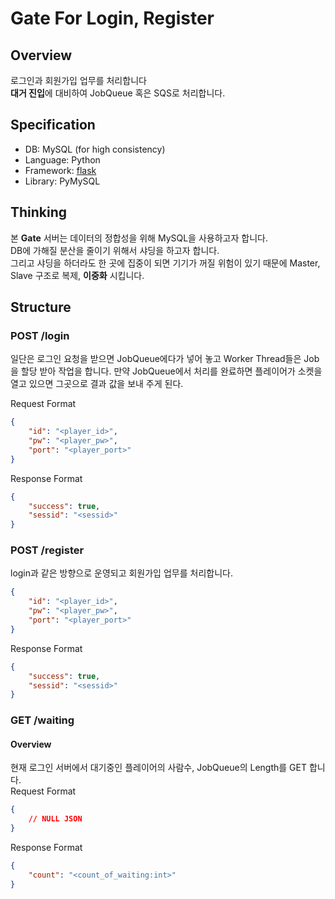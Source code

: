 # **Gate** For Login, Register
## Overview
로그인과 회원가입 업무를 처리합니다  
**대거 진입**에 대비하여 JobQueue 혹은 SQS로 처리합니다.

## Specification
- DB: MySQL (for high consistency)
- Language: Python
- Framework: [flask](https://github.com/pallets/flask)
- Library: PyMySQL

## Thinking
본 **Gate** 서버는 데이터의 정합성을 위해 MySQL을 사용하고자 합니다.  
DB에 가해질 분산을 줄이기 위해서 샤딩을 하고자 합니다.  
그리고 샤딩을 하더라도 한 곳에 집중이 되면 기기가 꺼질 위험이 있기 때문에 Master, Slave 구조로 복제, **이중화** 시킵니다.

## Structure
### **POST /login**
일단은 로그인 요청을 받으면 JobQueue에다가 넣어 놓고 Worker Thread들은 Job을 할당 받아 작업을 합니다. 만약 JobQueue에서 처리를 완료하면 플레이어가 소켓을 열고 있으면 그곳으로 결과 값을 보내 주게 된다.

Request Format
```json
{
    "id": "<player_id>",
    "pw": "<player_pw>",
    "port": "<player_port>"
}
```


Response Format
```json
{
    "success": true,
    "sessid": "<sessid>"
}
```

### **POST /register**
login과 같은 방향으로 운영되고 회원가입 업무를 처리합니다.

```json
{
    "id": "<player_id>",
    "pw": "<player_pw>",
    "port": "<player_port>"
}
```


Response Format
```json
{
    "success": true,
    "sessid": "<sessid>"
}
```

### **GET /waiting**
#### Overview
현재 로그인 서버에서 대기중인 플레이어의 사람수, JobQueue의 Length를 GET 합니다.   
Request Format
```json
{
    // NULL JSON
}
```

Response Format
```json
{
    "count": "<count_of_waiting:int>"
}
```